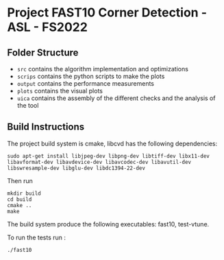 # Project FAST10 Corner Detection - ASL - FS2022

## Folder Structure

- `src` contains the algorithm implementation and optimizations
- `scrips` contains the python scripts to make the plots
- `output` contains the performance measurements
- `plots` contains the visual plots
- `uica` contains the assembly of the different checks and the analysis of the tool

## Build Instructions

The project build system is cmake, libcvd has the following dependencies:

```shell
sudo apt-get install libjpeg-dev libpng-dev libtiff-dev libx11-dev libavformat-dev libavdevice-dev libavcodec-dev libavutil-dev libswresample-dev libglu-dev libdc1394-22-dev
```

Then run  

```shell
mkdir build
cd build
cmake ..
make
```

The build system produce the following executables: fast10, test-vtune.

To run the tests run :

``` shell
./fast10
```
